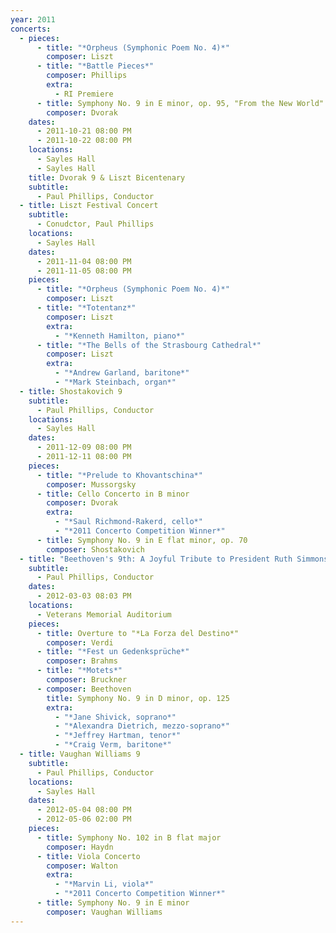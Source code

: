 ```yaml
---
year: 2011
concerts:
  - pieces:
      - title: "*Orpheus (Symphonic Poem No. 4)*"
        composer: Liszt
      - title: "*Battle Pieces*"
        composer: Phillips
        extra:
          - RI Premiere
      - title: Symphony No. 9 in E minor, op. 95, "From the New World"
        composer: Dvorak
    dates:
      - 2011-10-21 08:00 PM
      - 2011-10-22 08:00 PM
    locations:
      - Sayles Hall
      - Sayles Hall
    title: Dvorak 9 & Liszt Bicentenary
    subtitle:
      - Paul Phillips, Conductor
  - title: Liszt Festival Concert
    subtitle:
      - Conudctor, Paul Phillips
    locations:
      - Sayles Hall
    dates:
      - 2011-11-04 08:00 PM
      - 2011-11-05 08:00 PM
    pieces:
      - title: "*Orpheus (Symphonic Poem No. 4)*"
        composer: Liszt
      - title: "*Totentanz*"
        composer: Liszt
        extra:
          - "*Kenneth Hamilton, piano*"
      - title: "*The Bells of the Strasbourg Cathedral*"
        composer: Liszt
        extra:
          - "*Andrew Garland, baritone*"
          - "*Mark Steinbach, organ*"
  - title: Shostakovich 9
    subtitle:
      - Paul Phillips, Conductor
    locations:
      - Sayles Hall
    dates:
      - 2011-12-09 08:00 PM
      - 2011-12-11 08:00 PM
    pieces:
      - title: "*Prelude to Khovantschina*"
        composer: Mussorgsky
      - title: Cello Concerto in B minor
        composer: Dvorak
        extra:
          - "*Saul Richmond-Rakerd, cello*"
          - "*2011 Concerto Competition Winner*"
      - title: Symphony No. 9 in E flat minor, op. 70
        composer: Shostakovich
  - title: "Beethoven's 9th: A Joyful Tribute to President Ruth Simmons"
    subtitle:
      - Paul Phillips, Conductor
    dates:
      - 2012-03-03 08:03 PM
    locations:
      - Veterans Memorial Auditorium
    pieces:
      - title: Overture to "*La Forza del Destino*"
        composer: Verdi
      - title: "*Fest un Gedenksprüche*"
        composer: Brahms
      - title: "*Motets*"
        composer: Bruckner
      - composer: Beethoven
        title: Symphony No. 9 in D minor, op. 125
        extra:
          - "*Jane Shivick, soprano*"
          - "*Alexandra Dietrich, mezzo-soprano*"
          - "*Jeffrey Hartman, tenor*"
          - "*Craig Verm, baritone*"
  - title: Vaughan Williams 9
    subtitle:
      - Paul Phillips, Conductor
    locations:
      - Sayles Hall
    dates:
      - 2012-05-04 08:00 PM
      - 2012-05-06 02:00 PM
    pieces:
      - title: Symphony No. 102 in B flat major
        composer: Haydn
      - title: Viola Concerto
        composer: Walton
        extra:
          - "*Marvin Li, viola*"
          - "*2011 Concerto Competition Winner*"
      - title: Symphony No. 9 in E minor
        composer: Vaughan Williams
---
```

